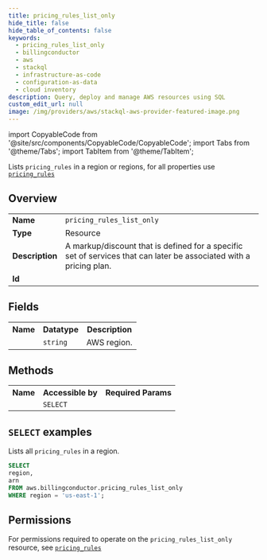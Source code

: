 ```yaml
---
title: pricing_rules_list_only
hide_title: false
hide_table_of_contents: false
keywords:
  - pricing_rules_list_only
  - billingconductor
  - aws
  - stackql
  - infrastructure-as-code
  - configuration-as-data
  - cloud inventory
description: Query, deploy and manage AWS resources using SQL
custom_edit_url: null
image: /img/providers/aws/stackql-aws-provider-featured-image.png
---
```


import CopyableCode from '@site/src/components/CopyableCode/CopyableCode';
import Tabs from '@theme/Tabs';
import TabItem from '@theme/TabItem';

Lists <code>pricing_rules</code> in a region or regions, for all properties use <a href="/providers/aws/serviceName/pricing_rules/"><code>pricing_rules</code></a>

## Overview
<table><tbody>
<tr><td><b>Name</b></td><td><code>pricing_rules_list_only</code></td></tr>
<tr><td><b>Type</b></td><td>Resource</td></tr>
<tr><td><b>Description</b></td><td>A markup/discount that is defined for a specific set of services that can later be associated with a pricing plan.</td></tr>
<tr><td><b>Id</b></td><td><CopyableCode code="aws.billingconductor.pricing_rules_list_only" /></td></tr>
</tbody></table>

## Fields
<table><tbody><tr><th>Name</th><th>Datatype</th><th>Description</th></tr><tr><td><CopyableCode code="region" /></td><td><code>string</code></td><td>AWS region.</td></tr>
</tbody></table>

## Methods

<table><tbody>
  <tr>
    <th>Name</th>
    <th>Accessible by</th>
    <th>Required Params</th>
  </tr>
  <tr>
    <td><CopyableCode code="list_resources" /></td>
    <td><code>SELECT</code></td>
    <td><CopyableCode code="region" /></td>
  </tr>
</tbody></table>

## `SELECT` examples
Lists all <code>pricing_rules</code> in a region.
```sql
SELECT
region,
arn
FROM aws.billingconductor.pricing_rules_list_only
WHERE region = 'us-east-1';
```


## Permissions

For permissions required to operate on the <code>pricing_rules_list_only</code> resource, see <a href="/providers/aws/billingconductor/pricing_rules/#permissions"><code>pricing_rules</code></a>

